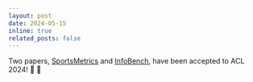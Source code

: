 ```yaml
---
layout: post
date: 2024-05-15
inline: true
related_posts: false
---
```


Two papers, [SportsMetrics](https://arxiv.org/abs/2402.10979) and [InfoBench](https://arxiv.org/abs/2401.03601), have been accepted to ACL 2024! :dizzy: :dizzy:	
